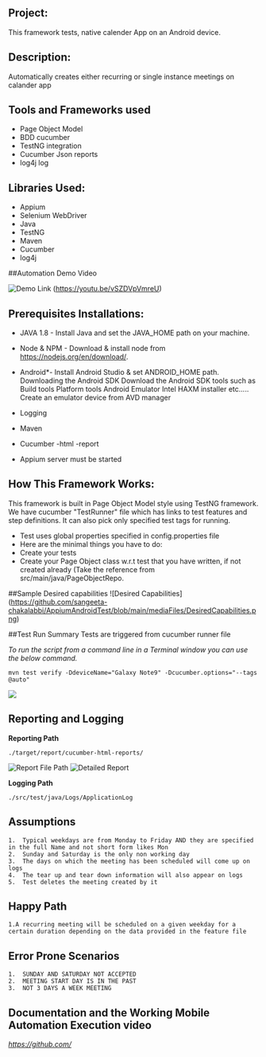 ## Project:
This framework tests, native calender App on an Android device.

## Description:
Automatically creates either recurring or single instance meetings on calander app

## Tools and Frameworks used

* Page Object Model
* BDD cucumber
* TestNG integration
* Cucumber Json reports
* log4j log

## Libraries Used:

* Appium
* Selenium WebDriver
* Java
* TestNG 
* Maven
* Cucumber
* log4j

##Automation Demo Video


![Demo Link](https://github.com/sangeeta-chakalabbi/AppiumAndroidTest/blob/main/mediaFiles/WorkShopMeeting.jpeg)
(https://youtu.be/vSZDVpVmreU)


## Prerequisites Installations:

* JAVA 1.8 - Install Java and set the JAVA_HOME path on your machine.

* Node & NPM - Download & install node from https://nodejs.org/en/download/.

* Android*- Install Android Studio & set ANDROID_HOME path.
		Downloading the Android SDK
		Download the Android SDK tools such as
		Build tools
		Platform tools
		Android Emulator
		Intel HAXM installer etc.....
		Create an emulator device from AVD manager
* Logging
* Maven
* Cucumber -html -report
* Appium server must be started


## How This Framework Works:

This framework is built in Page Object Model style using TestNG framework.
We have cucumber "TestRunner" file which has links to test features and step definitions.
It can also pick only specified test tags for running.
* Test uses global properties specified in config.properties file
* Here are the minimal things you have to do:
* Create your tests
* Create your Page Object class w.r.t test that you have written, if not created already (Take the reference from src/main/java/PageObjectRepo.

##Sample Desired capabilities
![Desired Capabilities] (https://github.com/sangeeta-chakalabbi/AppiumAndroidTest/blob/main/mediaFiles/DesiredCapabilities.png)

##Test Run Summary
Tests are triggered from cucumber runner file

*To run the script from a command line in a Terminal window you can use the below command.*
```
mvn test verify -DdeviceName="Galaxy Note9" -Dcucumber.options="--tags @auto"
```

![](https://github.com/sangeeta-chakalabbi/AppiumAndroidTest/blob/main/mediaFiles/testSummary.png)

## Reporting and Logging
**Reporting Path**
```
./target/report/cucumber-html-reports/
```

![Report File Path](https://github.com/sangeeta-chakalabbi/AppiumAndroidTest/blob/main/mediaFiles/Cucumber%20Reports.png)
![Detailed Report](https://github.com/sangeeta-chakalabbi/AppiumAndroidTest/blob/main/mediaFiles/DetailedReport.png)

**Logging Path**
```
./src/test/java/Logs/ApplicationLog
```



## Assumptions

```
1.	Typical weekdays are from Monday to Friday AND they are specified in the full Name and not short form likes Mon 
2.	Sunday and Saturday is the only non working day
3.	The days on which the meeting has been scheduled will come up on logs
4.	The tear up and tear down information will also appear on logs
5.	Test deletes the meeting created by it
```

## Happy Path

```
1.A recurring meeting will be scheduled on a given weekday for a certain duration depending on the data provided in the feature file
```


## Error Prone Scenarios

```
1. 	SUNDAY AND SATURDAY NOT ACCEPTED
2. 	MEETING START DAY IS IN THE PAST
3. 	NOT 3 DAYS A WEEK MEETING

```

## Documentation and the Working Mobile Automation Execution video

*https://github.com/*


